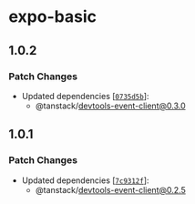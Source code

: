 # expo-basic

## 1.0.2

### Patch Changes

- Updated dependencies [[`0735d5b`](https://github.com/TanStack/devtools/commit/0735d5b19305ba2c804674ad4f70e86af3dda45c)]:
  - @tanstack/devtools-event-client@0.3.0

## 1.0.1

### Patch Changes

- Updated dependencies [[`7c9312f`](https://github.com/TanStack/devtools/commit/7c9312fb5cd3eb1a178c1c838611599507f5587e)]:
  - @tanstack/devtools-event-client@0.2.5
